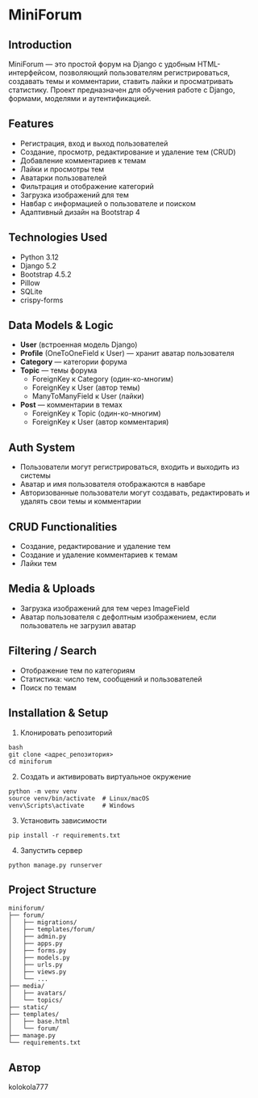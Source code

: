 # MiniForum

## Introduction

MiniForum — это простой форум на Django с удобным HTML-интерфейсом, позволяющий пользователям регистрироваться, создавать темы и комментарии, ставить лайки и просматривать статистику. Проект предназначен для обучения работе с Django, формами, моделями и аутентификацией.

## Features

- Регистрация, вход и выход пользователей
- Создание, просмотр, редактирование и удаление тем (CRUD)
- Добавление комментариев к темам
- Лайки и просмотры тем
- Аватарки пользователей
- Фильтрация и отображение категорий
- Загрузка изображений для тем
- Навбар с информацией о пользователе и поиском
- Адаптивный дизайн на Bootstrap 4

## Technologies Used

- Python 3.12
- Django 5.2
- Bootstrap 4.5.2
- Pillow
- SQLite
- crispy-forms

## Data Models & Logic

- **User** (встроенная модель Django)
- **Profile** (OneToOneField к User) — хранит аватар пользователя
- **Category** — категории форума
- **Topic** — темы форума  
  - ForeignKey к Category (один-ко-многим)  
  - ForeignKey к User (автор темы)  
  - ManyToManyField к User (лайки)  
- **Post** — комментарии в темах  
  - ForeignKey к Topic (один-ко-многим)  
  - ForeignKey к User (автор комментария)

## Auth System

- Пользователи могут регистрироваться, входить и выходить из системы
- Аватар и имя пользователя отображаются в навбаре
- Авторизованные пользователи могут создавать, редактировать и удалять свои темы и комментарии

## CRUD Functionalities

- Создание, редактирование и удаление тем
- Создание и удаление комментариев к темам
- Лайки тем

## Media & Uploads

- Загрузка изображений для тем через ImageField
- Аватар пользователя с дефолтным изображением, если пользователь не загрузил аватар

## Filtering / Search

- Отображение тем по категориям
- Статистика: число тем, сообщений и пользователей
- Поиск по темам

## Installation & Setup

1. Клонировать репозиторий
  ```
  bash
  git clone <адрес_репозитория>
  cd miniforum
  ```

2. Создать и активировать виртуальное окружение
  ```
  python -m venv venv
  source venv/bin/activate  # Linux/macOS  
  venv\Scripts\activate     # Windows
  ```

3. Установить зависимости
  ```
  pip install -r requirements.txt
  ```


4. Запустить сервер
```
python manage.py runserver
```

## Project Structure
```
miniforum/
├── forum/
│   ├── migrations/
│   ├── templates/forum/
│   ├── admin.py
│   ├── apps.py
│   ├── forms.py
│   ├── models.py
│   ├── urls.py
│   ├── views.py
│   └── ...
├── media/
│   ├── avatars/
│   └── topics/
├── static/
├── templates/
│   ├── base.html
│   └── forum/
├── manage.py
└── requirements.txt
```

## Автор

kolokola777
